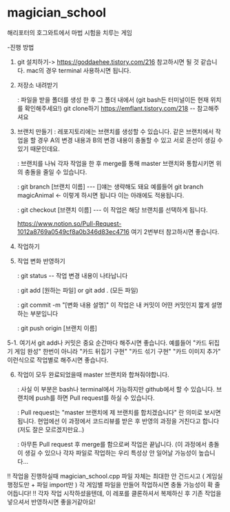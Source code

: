 # magician_school
해리포터의 호그와트에서 마법 시험을 치루는 게임


-진행 방법
1. git 설치하기-> https://goddaehee.tistory.com/216 참고하시면 될 것 같습니다. mac의 경우 terminal 사용하시면 됩니다.
2. 저장소 내려받기 

    : 파일을 받을 폴더를 생성 한 후 그 폴더 내에서 (git bash든 터미널이든 현재 위치를 확인해주세요!) git clone하기 https://emflant.tistory.com/218  -- 참고해주셔요
    
3. 브랜치 만들기
    : 레포지토리에는 브랜치를 생성할 수 있습니다. 같은 브랜치에서 작업을 할 경우 A의 변경 내용과 B의 변경 내용이 충돌할 수 있고 서로 혼선이 생길 수 있기 때문인데요.
    
    : 브랜치를 나눠 각자 작업을 한 후 merge를 통해 master 브랜치와 통합시키면 위의 충돌을 줄일 수 있습니다.
    
    : git branch [브랜치 이름]          --- []얘는 생략해도 돼요 예를들어 git branch magicAnimal <- 이렇게 하시면 됩니다 이는 아래에도 적용됩니다.
    
    : git checkout [브랜치 이름]        --- 이 작업은 해당 브랜치를 선택하게 됩니다.
    
    https://www.notion.so/Pull-Request-1012a8769a0549cf8a0b346d83ec4716 여기 2번부터 참고하시면 좋습니다.
    
4. 작업하기

5. 작업 변화 반영하기

    : git status -- 작업 변경 내용이 나타납니다
    
    : git add [원하는 파일] or git add . (모든 파일)
    
    : git commit -m "[변화 내용 설명]"  이 작업은 내 커밋이 어떤 커밋인지 짧게 설명하는 부분입니다
    
    : git push origin [브랜치 이름]
    
5-1. 여기서 git add나 커밋은 중요 순간마다 해주시면 좋습니다. 예를들어 "카드 뒤집기 게임 완성" 한번이 아니라 "카드 뒤집기 구현" "카드 섞기 구현" "카드 이미지 추가" 이런식으로 작업별로 해주시면 좋습니다.

6. 작업이 모두 완료되었을때 master 브랜치와 합쳐줘야합니다.

    : 사실 이 부분은 bash나 terminal에서 가능하지만 github에서 할 수 있습니다. 브랜치에 push를 하면 Pull request를 하실 수 있습니다.
    
    : Pull request는 "master 브랜치에 제 브랜치를 합치겠습니다" 란 의미로 보시면 됩니다. 현업에선 이 과정에서 코드리뷰를 받은 후 반영의 과정을 거친다고 합니다 (저도 잘은 모르겠지만요..)
    
    : 아무튼 Pull request 후 merge를 함으로써 작업은 끝납니다. (이 과정에서 충돌이 생길 수 있으나 각자 파일로 작업하는 우리 특성상 안 일어날 가능성이 높습니다...

!! 작업을 진행하실때 magician_school.cpp 파일 자체는 최대한 안 건드시고 ( 게임실행정도만 + 파일 import만 ) 각 게임별 파일을 만들어 작업하시면 충돌 가능성이 확 줄어듭니다!
!! 각자 작업 시작하셨을텐데, 이 레포를 클론하셔서 복제하신 후 기존 작업을 넣으셔서 반영하시면 좋을거같아요!
